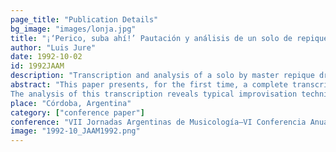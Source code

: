 ```yaml
---
page_title: "Publication Details"
bg_image: "images/lonja.jpg" 
title: "¡‘Perico, suba ahí!’ Pautación y análisis de un solo de repique de Pedro ‘Perico’ Gularte"  
author: "Luis Jure"  
date: 1992-10-02
id: 1992JAAM
description: "Transcription and analysis of a solo by master repique drummer Pedro “Perico” Gularte."  
abstract: "This paper presents, for the first time, a complete transcription of a repique solo played during a *'llamada de tambores.'* The solo was performed by Pedro 'Perico' Gularte with the carnival group (*“comparsa”*) Marabunta on February 22, 1992. The transcribed fragment constitutes a complete--albeit short--section of the 'llamada,' played between the moments when the group stopped to play the timeline pattern.
The analysis of this transcription reveals typical improvisation techniques of the repique drum, including the alternation of repique phrases with cycles of the timeline pattern played on the shell of the drum, the figures used to start and close the phrases, which are always aligned with the timeline, extended use of the primary pattern of the repique, and the use of contrasting figures to create tension."
place: "Córdoba, Argentina"  
category: ["conference paper"]
conference: "VII Jornadas Argentinas de Musicología–VI Conferencia Anual de la Asociación Argentina de Musicologı́a"  
image: "1992-10_JAAM1992.png"
---
```


